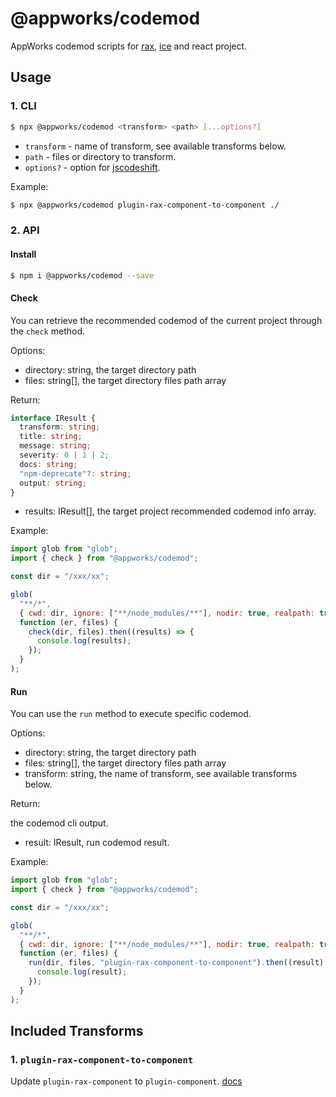 # @appworks/codemod

AppWorks codemod scripts for [rax](https://rax.js.org/), [ice](https://ice.work/) and react project.

## Usage

### 1. CLI

```bash
$ npx @appworks/codemod <transform> <path> [...options?]
```

- `transform` - name of transform, see available transforms below.
- `path` - files or directory to transform.
- `options?` - option for [jscodeshift](https://www.npmjs.com/package/jscodeshift).

Example:

```bash
$ npx @appworks/codemod plugin-rax-component-to-component ./
```

### 2. API

#### Install

```bash
$ npm i @appworks/codemod --save
```

#### Check

You can retrieve the recommended codemod of the current project through the `check` method.

Options:

- directory: string, the target directory path
- files: string[], the target directory files path array

Return:

```typescript
interface IResult {
  transform: string;
  title: string;
  message: string;
  severity: 0 | 1 | 2;
  docs: string;
  "npm-deprecate"?: string;
  output: string;
}
```

- results: IResult[], the target project recommended codemod info array.

Example:

```javascript
import glob from "glob";
import { check } from "@appworks/codemod";

const dir = "/xxx/xx";

glob(
  "**/*",
  { cwd: dir, ignore: ["**/node_modules/**"], nodir: true, realpath: true },
  function (er, files) {
    check(dir, files).then((results) => {
      console.log(results);
    });
  }
);
```

#### Run

You can use the `run` method to execute specific codemod.

Options:

- directory: string, the target directory path
- files: string[], the target directory files path array
- transform: string, the name of transform, see available transforms below.

Return:

the codemod cli output.

- result: IResult, run codemod result.

Example:

```javascript
import glob from "glob";
import { check } from "@appworks/codemod";

const dir = "/xxx/xx";

glob(
  "**/*",
  { cwd: dir, ignore: ["**/node_modules/**"], nodir: true, realpath: true },
  function (er, files) {
    run(dir, files, "plugin-rax-component-to-component").then((result) => {
      console.log(result);
    });
  }
);
```

## Included Transforms

### 1. `plugin-rax-component-to-component`

Update `plugin-rax-component` to `plugin-component`. [docs](https://github.com/appworks-lab/codemod/blob/master/docs/plugin-rax-component-to-component.md)
